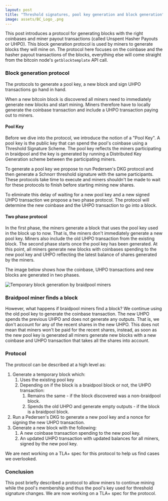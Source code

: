 ```yaml
---
layout: post
title: "Threshold signatures, pool key generation and block generation"
image: assets/BC_Logo_.png
---
```


This post introduces a protocol for generating blocks with the right
coinbases and miner payout transactions (called Unspent Hasher Payouts
or UHPO). This block generation protocol is used by miners to generate
blocks they will mine on. The protocol here focuses on the coinbase
and the hasher payout transactions of the blocks, everything else will
come straight from the bitcoin node's `getblocktemplate` API call.

### Block generation protocol

The protocols to generate a pool key, a new block and sign
UHPO transactions go hand in hand.

When a new bitcoin block is discovered all miners need to immediately
generate new blocks and start mining. Miners therefore have to locally
generate the coinbase transaction and include a UHPO transaction
paying out to miners.

#### Pool Key

Before we dive into the protocol, we introduce the notion of a "Pool
Key". A pool key is the public key that can spend the pool's coinbase
using a Threshold Signature Scheme. The pool key reflects the miners
participating in braidpool and the key is generated by running a
Distributed Key Generation scheme between the participating miners.

To generate a pool key we propose to run Pedersen's DKG protocol and
then generate a Schnorr threshold signature with the same
participants. These protocols take time to execute and miners
shouldn't be made to wait for these protocols to finish before
starting mining new shares.

To eliminate this delay of waiting for a new pool key and a new signed
UHPO transaction we propose a two phase protocol. The protocol will
determine the new coinbase and the UHPO transaction to go into a
block.

#### Two phase protocol

In the first phase, the miners generate a block that uses the pool key
used in the block up to now. That is, the miners don't immediately
generate a new pool key. Miners also include the old UHPO transaction
from the existing block. The second phase starts once the pool key has
been generated. At this point, all miners generate new blocks with
coinbases spending to the new pool key and UHPO reflecting the latest
balance of shares generated by the miners.

The image below shows how the coinbase, UHPO transactions and new
blocks are generated in two phases.

![Temporary block generation by braidpool miners](/braidpool/assets/block-generation-with-temporary-block.png)

### Braidpool miner finds a block

However, what happens if braidpool miners find a block? We continue
using the old pool key to generate the coinbase transaction. The new
UHPO spends the previous UHPO and does not generate any outputs. That
is, we don't account for any of the recent shares in the new
UHPO. This does not mean that miners won't be paid for the recent
shares, instead, as soon as the new pool key is generated all miners
generate new blocks with a new coinbase and UHPO transaction that
takes all the shares into account.

### Protocol

The protocol can be described at a high level as:

1. Generate a temporary block which: 
   1. Uses the existing pool key
   1. Depending on if the block is a braidpool block or not, the UHPO transaction:
	  1. Remains the same - if the block discovered was a non-braidpool block.
	  1. Spends the old UHPO and generate empty outputs - if the block is a braidpool block.
2. Run a Pedersen's DKG to generate a new pool key and a nonce for
   signing the new UHPO transaction.
3. Generate a new block with the following:
   1. A new coinbase transaction spending to the new pool key.
   2. An updated UHPO transaction with updated balances for all
      miners, signed by the new pool key.

We are next working on a TLA+ spec for this protocol to help us find
cases we overlooked.

### Conclusion

This post briefly described a protocol to allow miners to continue
mining while the pool's membership and thus the pool's key used for
threshold signature changes. We are now working on a TLA+ spec for the
protocol.
